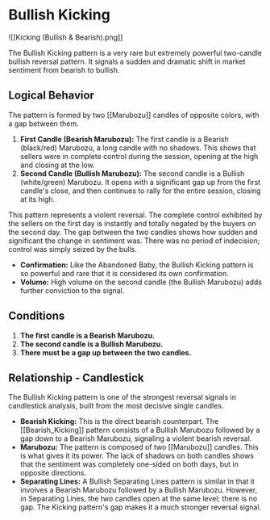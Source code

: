 # Bullish Kicking

![[Kicking (Bullish & Bearish).png]]

The Bullish Kicking pattern is a very rare but extremely powerful two-candle bullish reversal pattern. It signals a sudden and dramatic shift in market sentiment from bearish to bullish.

## Logical Behavior

The pattern is formed by two [[Marubozu]] candles of opposite colors, with a gap between them.

1.  **First Candle (Bearish Marubozu):** The first candle is a Bearish (black/red) Marubozu, a long candle with no shadows. This shows that sellers were in complete control during the session, opening at the high and closing at the low.
2.  **Second Candle (Bullish Marubozu):** The second candle is a Bullish (white/green) Marubozu. It opens with a significant gap up from the first candle's close, and then continues to rally for the entire session, closing at its high.

This pattern represents a violent reversal. The complete control exhibited by the sellers on the first day is instantly and totally negated by the buyers on the second day. The gap between the two candles shows how sudden and significant the change in sentiment was. There was no period of indecision; control was simply seized by the bulls.

- **Confirmation:** Like the Abandoned Baby, the Bullish Kicking pattern is so powerful and rare that it is considered its own confirmation.
- **Volume:** High volume on the second candle (the Bullish Marubozu) adds further conviction to the signal.

## Conditions

1.  **The first candle is a Bearish Marubozu.**
2.  **The second candle is a Bullish Marubozu.**
3.  **There must be a gap up between the two candles.**

## Relationship - Candlestick

The Bullish Kicking pattern is one of the strongest reversal signals in candlestick analysis, built from the most decisive single candles.

- **Bearish Kicking:** This is the direct bearish counterpart. The [[Bearish_Kicking]] pattern consists of a Bullish Marubozu followed by a gap down to a Bearish Marubozu, signaling a violent bearish reversal.
- **Marubozu:** The pattern is composed of two [[Marubozu]] candles. This is what gives it its power. The lack of shadows on both candles shows that the sentiment was completely one-sided on both days, but in opposite directions.
- **Separating Lines:** A Bullish Separating Lines pattern is similar in that it involves a Bearish Marubozu followed by a Bullish Marubozu. However, in Separating Lines, the two candles open at the same level; there is no gap. The Kicking pattern's gap makes it a much stronger reversal signal.
